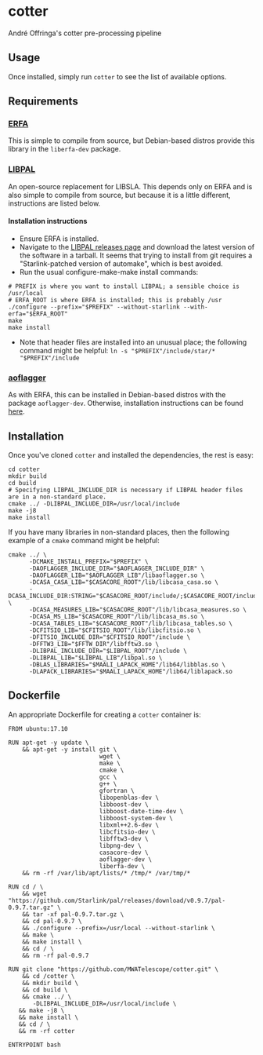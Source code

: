 # cotter
André Offringa's cotter pre-processing pipeline

## Usage
Once installed, simply run `cotter` to see the list of available options.

## Requirements
### [ERFA](https://github.com/liberfa/erfa)
This is simple to compile from source, but Debian-based distros provide this library in the `liberfa-dev` package.

### [LIBPAL](https://github.com/Starlink/pal)
An open-source replacement for LIBSLA. This depends only on ERFA and is also simple to compile from source, but because it is a little different, instructions are listed below.

#### Installation instructions
+ Ensure ERFA is installed.
+ Navigate to the [LIBPAL releases page](https://github.com/Starlink/pal/releases) and download the latest version of the software in a tarball. It seems that trying to install from git requires a "Starlink-patched version of automake", which is best avoided.
+ Run the usual configure-make-make install commands:

```
# PREFIX is where you want to install LIBPAL; a sensible choice is /usr/local
# ERFA_ROOT is where ERFA is installed; this is probably /usr
./configure --prefix="$PREFIX" --without-starlink --with-erfa="$ERFA_ROOT"
make
make install
```

+ Note that header files are installed into an unusual place; the following command might be helpful: `ln -s "$PREFIX"/include/star/* "$PREFIX"/include`

### [aoflagger](https://sourceforge.net/projects/aoflagger/)
As with ERFA, this can be installed in Debian-based distros with the package `aoflagger-dev`. Otherwise, installation instructions can be found [here](https://sourceforge.net/p/aoflagger/wiki/installation_instructions/).

## Installation
Once you've cloned `cotter` and installed the dependencies, the rest is easy:
```
cd cotter
mkdir build
cd build
# Specifying LIBPAL_INCLUDE_DIR is necessary if LIBPAL header files are in a non-standard place.
cmake ../ -DLIBPAL_INCLUDE_DIR=/usr/local/include
make -j8
make install
```

If you have many libraries in non-standard places, then the following example of a `cmake` command might be helpful:
```
cmake ../ \
      -DCMAKE_INSTALL_PREFIX="$PREFIX" \
      -DAOFLAGGER_INCLUDE_DIR="$AOFLAGGER_INCLUDE_DIR" \
      -DAOFLAGGER_LIB="$AOFLAGGER_LIB"/libaoflagger.so \
      -DCASA_CASA_LIB="$CASACORE_ROOT"/lib/libcasa_casa.so \
      -DCASA_INCLUDE_DIR:STRING="$CASACORE_ROOT/include/;$CASACORE_ROOT/include/casacore" \
      -DCASA_MEASURES_LIB="$CASACORE_ROOT"/lib/libcasa_measures.so \
      -DCASA_MS_LIB="$CASACORE_ROOT"/lib/libcasa_ms.so \
      -DCASA_TABLES_LIB="$CASACORE_ROOT"/lib/libcasa_tables.so \
      -DCFITSIO_LIB="$CFITSIO_ROOT"/lib/libcfitsio.so \
      -DFITSIO_INCLUDE_DIR="$CFITSIO_ROOT"/include \
      -DFFTW3_LIB="$FFTW_DIR"/libfftw3.so \
      -DLIBPAL_INCLUDE_DIR="$LIBPAL_ROOT"/include \
      -DLIBPAL_LIB="$LIBPAL_LIB"/libpal.so \
      -DBLAS_LIBRARIES="$MAALI_LAPACK_HOME"/lib64/libblas.so \
      -DLAPACK_LIBRARIES="$MAALI_LAPACK_HOME"/lib64/liblapack.so
```

## Dockerfile
An appropriate Dockerfile for creating a `cotter` container is:
```
FROM ubuntu:17.10

RUN apt-get -y update \
    && apt-get -y install git \
                          wget \
                          make \
                          cmake \
                          gcc \
                          g++ \
                          gfortran \
                          libopenblas-dev \
                          libboost-dev \
                          libboost-date-time-dev \
                          libboost-system-dev \
                          libxml++2.6-dev \
                          libcfitsio-dev \
                          libfftw3-dev \
                          libpng-dev \
                          casacore-dev \
                          aoflagger-dev \
                          liberfa-dev \
    && rm -rf /var/lib/apt/lists/* /tmp/* /var/tmp/*

RUN cd / \
    && wget "https://github.com/Starlink/pal/releases/download/v0.9.7/pal-0.9.7.tar.gz" \
    && tar -xf pal-0.9.7.tar.gz \
    && cd pal-0.9.7 \
    && ./configure --prefix=/usr/local --without-starlink \
    && make \
    && make install \
    && cd / \
    && rm -rf pal-0.9.7

RUN git clone "https://github.com/MWATelescope/cotter.git" \
    && cd /cotter \
    && mkdir build \
    && cd build \
    && cmake ../ \
       -DLIBPAL_INCLUDE_DIR=/usr/local/include \
   && make -j8 \
   && make install \
   && cd / \
   && rm -rf cotter

ENTRYPOINT bash
```
